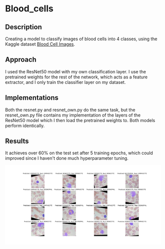 # Blood_cells
## Description
Creating a model to classify images of blood cells into 4 classes, using the Kaggle dataset [Blood Cell Images](https://www.kaggle.com/paultimothymooney/blood-cells).

## Approach
I used the ResNet50 model with my own classification layer. I use the pretrained weights for the rest of the network, which acts as a feature extractor, and I only train the classifier layer on my dataset.

## Implementations
Both the resnet.py and resnet_own.py do the same task, but the resnet_own.py file contains my implementation of the layers of the ResNet50 model which I then load the pretrained weights to. Both models perform identically.

## Results
It achieves over 60% on the test set after 5 training epochs, which could improved since I haven't done much hyperparameter tuning.

![Example](Example.png)
